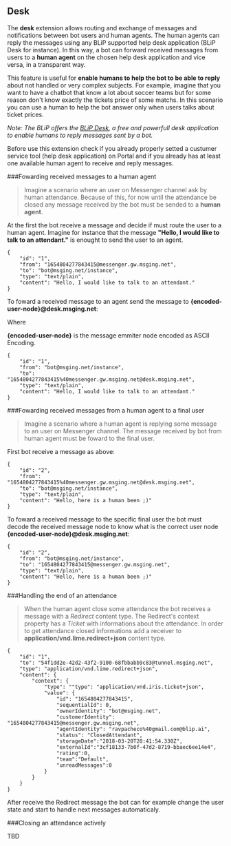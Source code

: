 ## Desk

The **desk** extension allows routing and exchange of messages and notifications between bot users and human agents. The human agents can reply the messages using any BLiP supported help desk application (BLiP Desk for instance). In this way, a bot can forward received messages from users to a **human agent** on the chosen help desk application and vice versa, in a transparent way.

This feature is useful for **enable humans to help the bot to be able to reply** about not handled or very complex subjects. For example, imagine that you want to have a chatbot that know a lot about soccer teams but for some reason don't know exactly the tickets price of some matchs. In this scenario you can use a human to help the bot answer only when users talks about ticket prices.

*Note: The BLiP offers the [BLiP Desk](https://desk.blip.ai), a free and powerfull desk application to enable humans to reply messages sent by a bot.*

Before use this extension check if you already properly setted a custumer service tool (help desk application) on Portal and if you already has at least one available human agent to receive and reply messages.

###Fowarding received messages to a human agent

>Imagine a scenario where an user on Messenger channel ask by human attendance. Because of this, for now until the attendance be closed any message received by the bot must be sended to a **human agent**.

At the first the bot receive a message and decide if must route the user to a human agent. Imagine for instance that the message **"Hello, I would like to talk to an attendant."** is enought to send the user to an agent.

```
{
    "id": "1",
    "from": "1654804277843415@messenger.gw.msging.net",
    "to": "bot@msging.net/instance",
    "type": "text/plain",
    "content": "Hello, I would like to talk to an attendant."
}
```

To foward a received message to an agent send the message to **{encoded-user-node}@desk.msging.net**:

Where

**{encoded-user-node}** is the message emmiter node encoded as ASCII Encoding.

```
{
    "id": "1",
    "from": "bot@msging.net/instance",
    "to": "1654804277843415%40messenger.gw.msging.net@desk.msging.net",
    "type": "text/plain",
    "content": "Hello, I would like to talk to an attendant."
}
```

###Fowarding received messages from a human agent to a final user

>Imagine a scenario where a human agent is replying some message to an user on Messenger channel. The message received by bot from human agent must be foward to the final user.

First bot receive a message as above:

```
{
    "id": "2",
    "from": "1654804277843415%40messenger.gw.msging.net@desk.msging.net",
    "to": "bot@msging.net/instance",
    "type": "text/plain",
    "content": "Hello, here is a human been ;)"
}
```

To foward a received message to the specific final user the bot must decode the received message node to know what is the correct user node **{encoded-user-node}@desk.msging.net**:

```
{
    "id": "2",
    "from": "bot@msging.net/instance",
    "to": "1654804277843415@messenger.gw.msging.net",
    "type": "text/plain",
    "content": "Hello, here is a human been ;)"
}
```

###Handling the end of an attendance

>When the human agent close some attendance the bot receives a message with a *Redirect* content type. The Redirect's context property has a *Ticket* with informations about the attendance. In order to get attendance closed informations add a receiver to **application/vnd.lime.redirect+json** content type.

```
{
    "id": "1",
    "to": "54f1dd2e-42d2-43f2-9100-68fbbabb9c83@tunnel.msging.net",
    "type": "application/vnd.lime.redirect+json",
    "content": {
        "context": {
            "type": ""type": "application/vnd.iris.ticket+json",
            "value": {
                "id": "1654804277843415",
                "sequentialId": 0,
                "ownerIdentity": "bot@msging.net",
                "customerIdentity": "1654804277843415@messenger.gw.msging.net",
                "agentIdentity": "ravpacheco%40gmail.com@blip.ai",
                "status": "ClosedAttendant",
                "storageDate":"2018-03-20T20:41:54.330Z",
                "externalId":"3cf18133-7b0f-47d2-8719-bbaec6ee14e4",
                "rating":0,
                "team":"Default",
                "unreadMessages":0
            }
        }
    }
}
```

After receive the Redirect message the bot can for example change the user state and start to handle next messages automaticaly.

###Closing an attendance actively

TBD